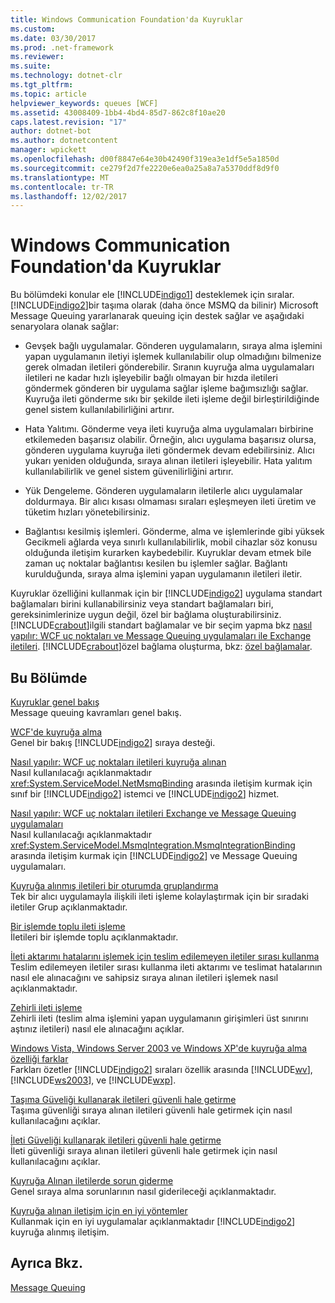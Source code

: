 ```yaml
---
title: Windows Communication Foundation'da Kuyruklar
ms.custom: 
ms.date: 03/30/2017
ms.prod: .net-framework
ms.reviewer: 
ms.suite: 
ms.technology: dotnet-clr
ms.tgt_pltfrm: 
ms.topic: article
helpviewer_keywords: queues [WCF]
ms.assetid: 43008409-1bb4-4bd4-85d7-862c8f10ae20
caps.latest.revision: "17"
author: dotnet-bot
ms.author: dotnetcontent
manager: wpickett
ms.openlocfilehash: d00f8847e64e30b42490f319ea3e1df5e5a1850d
ms.sourcegitcommit: ce279f2d7fe2220e6ea0a25a8a7a5370ddf8d9f0
ms.translationtype: MT
ms.contentlocale: tr-TR
ms.lasthandoff: 12/02/2017
---
```

# <a name="queues-in-windows-communication-foundation"></a>Windows Communication Foundation'da Kuyruklar
Bu bölümdeki konular ele [!INCLUDE[indigo1](../../../../includes/indigo1-md.md)] desteklemek için sıralar. [!INCLUDE[indigo2](../../../../includes/indigo2-md.md)]bir taşıma olarak (daha önce MSMQ da bilinir) Microsoft Message Queuing yararlanarak queuing için destek sağlar ve aşağıdaki senaryolara olanak sağlar:  
  
-   Gevşek bağlı uygulamalar. Gönderen uygulamaların, sıraya alma işlemini yapan uygulamanın iletiyi işlemek kullanılabilir olup olmadığını bilmenize gerek olmadan iletileri gönderebilir. Sıranın kuyruğa alma uygulamaları iletileri ne kadar hızlı işleyebilir bağlı olmayan bir hızda iletileri göndermek gönderen bir uygulama sağlar işleme bağımsızlığı sağlar. Kuyruğa ileti gönderme sıkı bir şekilde ileti işleme değil birleştirildiğinde genel sistem kullanılabilirliğini artırır.  
  
-   Hata Yalıtımı. Gönderme veya ileti kuyruğa alma uygulamaları birbirine etkilemeden başarısız olabilir. Örneğin, alıcı uygulama başarısız olursa, gönderen uygulama kuyruğa ileti göndermek devam edebilirsiniz. Alıcı yukarı yeniden olduğunda, sıraya alınan iletileri işleyebilir. Hata yalıtım kullanılabilirlik ve genel sistem güvenilirliğini artırır.  
  
-   Yük Dengeleme. Gönderen uygulamaların iletilerle alıcı uygulamalar doldurmaya. Bir alıcı kısası olmaması sıraları eşleşmeyen ileti üretim ve tüketim hızları yönetebilirsiniz.  
  
-   Bağlantısı kesilmiş işlemleri. Gönderme, alma ve işlemlerinde gibi yüksek Gecikmeli ağlarda veya sınırlı kullanılabilirlik, mobil cihazlar söz konusu olduğunda iletişim kurarken kaybedebilir. Kuyruklar devam etmek bile zaman uç noktalar bağlantısı kesilen bu işlemler sağlar. Bağlantı kurulduğunda, sıraya alma işlemini yapan uygulamanın iletileri iletir.  
  
 Kuyruklar özelliğini kullanmak için bir [!INCLUDE[indigo2](../../../../includes/indigo2-md.md)] uygulama standart bağlamaları birini kullanabilirsiniz veya standart bağlamaları biri, gereksinimlerinize uygun değil, özel bir bağlama oluşturabilirsiniz. [!INCLUDE[crabout](../../../../includes/crabout-md.md)]ilgili standart bağlamalar ve bir seçim yapma bkz [nasıl yapılır: WCF uç noktaları ve Message Queuing uygulamaları ile Exchange iletileri](../../../../docs/framework/wcf/feature-details/how-to-exchange-messages-with-wcf-endpoints-and-message-queuing-applications.md). [!INCLUDE[crabout](../../../../includes/crabout-md.md)]özel bağlama oluşturma, bkz: [özel bağlamalar](../../../../docs/framework/wcf/extending/custom-bindings.md).  
  
## <a name="in-this-section"></a>Bu Bölümde  
 [Kuyruklar genel bakış](../../../../docs/framework/wcf/feature-details/queues-overview.md)  
 Message queuing kavramları genel bakış.  
  
 [WCF'de kuyruğa alma](../../../../docs/framework/wcf/feature-details/queuing-in-wcf.md)  
 Genel bir bakış [!INCLUDE[indigo2](../../../../includes/indigo2-md.md)] sıraya desteği.  
  
 [Nasıl yapılır: WCF uç noktaları iletileri kuyruğa alınan](../../../../docs/framework/wcf/feature-details/how-to-exchange-queued-messages-with-wcf-endpoints.md)  
 Nasıl kullanılacağı açıklanmaktadır <xref:System.ServiceModel.NetMsmqBinding> arasında iletişim kurmak için sınıf bir [!INCLUDE[indigo2](../../../../includes/indigo2-md.md)] istemci ve [!INCLUDE[indigo2](../../../../includes/indigo2-md.md)] hizmet.  
  
 [Nasıl yapılır: WCF uç noktaları iletileri Exchange ve Message Queuing uygulamaları](../../../../docs/framework/wcf/feature-details/how-to-exchange-messages-with-wcf-endpoints-and-message-queuing-applications.md)  
 Nasıl kullanılacağı açıklanmaktadır <xref:System.ServiceModel.MsmqIntegration.MsmqIntegrationBinding> arasında iletişim kurmak için [!INCLUDE[indigo2](../../../../includes/indigo2-md.md)] ve Message Queuing uygulamaları.  
  
 [Kuyruğa alınmış iletileri bir oturumda gruplandırma](../../../../docs/framework/wcf/feature-details/grouping-queued-messages-in-a-session.md)  
 Tek bir alıcı uygulamayla ilişkili ileti işleme kolaylaştırmak için bir sıradaki iletiler Grup açıklanmaktadır.  
  
 [Bir işlemde toplu ileti işleme](../../../../docs/framework/wcf/feature-details/batching-messages-in-a-transaction.md)  
 İletileri bir işlemde toplu açıklanmaktadır.  
  
 [İleti aktarımı hatalarını işlemek için teslim edilemeyen iletiler sırası kullanma](../../../../docs/framework/wcf/feature-details/using-dead-letter-queues-to-handle-message-transfer-failures.md)  
 Teslim edilemeyen iletiler sırası kullanma ileti aktarımı ve teslimat hatalarının nasıl ele alınacağını ve sahipsiz sıraya alınan iletileri işlemek nasıl açıklanmaktadır.  
  
 [Zehirli ileti işleme](../../../../docs/framework/wcf/feature-details/poison-message-handling.md)  
 Zehirli ileti (teslim alma işlemini yapan uygulamanın girişimleri üst sınırını aştınız iletileri) nasıl ele alınacağını açıklar.  
  
 [Windows Vista, Windows Server 2003 ve Windows XP'de kuyruğa alma özelliği farklar](../../../../docs/framework/wcf/feature-details/diff-in-queue-in-vista-server-2003-windows-xp.md)  
 Farkları özetler [!INCLUDE[indigo2](../../../../includes/indigo2-md.md)] sıraları özellik arasında [!INCLUDE[wv](../../../../includes/wv-md.md)], [!INCLUDE[ws2003](../../../../includes/ws2003-md.md)], ve [!INCLUDE[wxp](../../../../includes/wxp-md.md)].  
  
 [Taşıma Güveliği kullanarak iletileri güvenli hale getirme](../../../../docs/framework/wcf/feature-details/securing-messages-using-transport-security.md)  
 Taşıma güvenliği sıraya alınan iletileri güvenli hale getirmek için nasıl kullanılacağını açıklar.  
  
 [İleti Güveliği kullanarak iletileri güvenli hale getirme](../../../../docs/framework/wcf/feature-details/securing-messages-using-message-security.md)  
 İleti güvenliği sıraya alınan iletileri güvenli hale getirmek için nasıl kullanılacağını açıklar.  
  
 [Kuyruğa Alınan iletilerde sorun giderme](../../../../docs/framework/wcf/feature-details/troubleshooting-queued-messaging.md)  
 Genel sıraya alma sorunlarının nasıl giderileceği açıklanmaktadır.  
  
 [Kuyruğa alınan iletişim için en iyi yöntemler](../../../../docs/framework/wcf/feature-details/best-practices-for-queued-communication.md)  
 Kullanmak için en iyi uygulamalar açıklanmaktadır [!INCLUDE[indigo2](../../../../includes/indigo2-md.md)] kuyruğa alınmış iletişim.  
  
## <a name="see-also"></a>Ayrıca Bkz.  
 [Message Queuing](http://msdn.microsoft.com/en-us/ff917e87-05d5-478f-9430-0f560675ece1)
